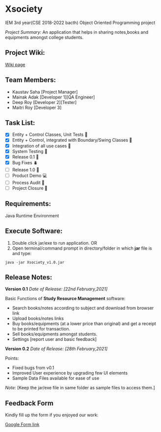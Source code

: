 # Xsociety
IEM 3rd year(CSE 2018-2022 bacth) Object Oriented Programming project

_Project Summary:_
An application that helps in sharing notes,books and equipments amongst college students.


## Project Wiki:
[Wiki page](http://103.127.146.165/wiki/index.php?title=Xsociety:Main)

## Team Members:
- Kaustav Saha [Project Manager]
- Mainak Adak [Developer 1][QA Engineer]
- Deep Roy [Developer 2][Tester]
- Maitri Roy [Developer 3]

## Task List:
- [x] Entity + Control Classes, Unit Tests :open_file_folder:
- [x] Entity + Control, integrated with Boundary/Swing Classes :link:
- [x] Integration of all use cases :nut_and_bolt:
- [x] System Testing :wrench:
- [x] Release 0.1 :checkered_flag:
- [x] Bug Fixes :beetle:
- [ ] Release 1.0 :checkered_flag:
- [ ] Product Demo :computer:
- [ ] Process Audit :notebook:
- [ ] Project Closure :confetti_ball:

## Requirements:
Java Runtime Environment

## Execute Software:
1. Double click jar/exe to run application.
OR
2. Open terminal/command prompt in directory/folder in which **jar** file is and type:
```
java -jar Xsociety_v1.0.jar
```

## Release Notes:
**Version 0.1**
_Date of Release: [22nd February,2021]_

Basic Functions of **Study Resource Management** software:
- Search books/notes according to subject and download from browser link
- Upload books/notes links
- Buy books/equipments (at a lower price than original) and get a receipt to be printed for transaction.
- Sell books/equipments amongst students.
- Settings [report user and basic feedback]

**Version 0.2**
_Date of Release: [28th February,2021]_

Points:
- Fixed bugs from v0.1
- Improved User experience by upgrading few UI elements
- Sample Data Files available for ease of use

_Note:_
[Keep the jar/exe file in same folder as sample files to access them.]

## Feedback Form
Kindly fill up the form if you enjoyed our work:

[Google Form link](https://forms.gle/pVtEGphDvVV4FTgv6)
